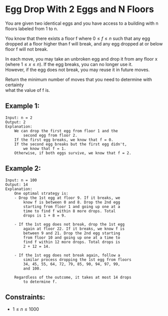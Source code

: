 # Egg Drop With 2 Eggs and N Floors

You are given two identical eggs and you have access to a building with n  
floors labeled from 1 to n.

You know that there exists a floor f where $0 \le f \le n$ such that any egg  
dropped at a floor higher than f will break, and any egg dropped at or below  
floor f will not break.

In each move, you may take an unbroken egg and drop it from any floor x  
(where $1 \le x \le n$). If the egg breaks, you can no longer use it.  
However, if the egg does not break, you may reuse it in future moves.

Return the minimum number of moves that you need to determine with certainty  
what the value of f is.

 

## Example 1:

    Input: n = 2
    Output: 2
    Explanation: 
        We can drop the first egg from floor 1 and the  
            second egg from floor 2.
        If the first egg breaks, we know that f = 0.
        If the second egg breaks but the first egg didn't, 
            we know that f = 1.
        Otherwise, if both eggs survive, we know that f = 2.

## Example 2:

    Input: n = 100
    Output: 14
    Explanation: 
        One optimal strategy is:
        - Drop the 1st egg at floor 9. If it breaks, we  
            know f is between 0 and 8. Drop the 2nd egg  
            starting from floor 1 and going up one at a  
            time to find f within 8 more drops. Total  
            drops is 1 + 8 = 9.

        - If the 1st egg does not break, drop the 1st egg  
            again at floor 22. If it breaks, we know f is  
            between 9 and 21. Drop the 2nd egg starting  
            from floor 10 and going up one at a time to  
            find f within 12 more drops. Total drops is 
            2 + 12 = 14.

        - If the 1st egg does not break again, follow a  
            similar process dropping the 1st egg from floors 
            34, 45, 55, 64, 72, 79, 85, 90, 94, 97, 99, 
            and 100.

        Regardless of the outcome, it takes at most 14 drops 
            to determine f.

 

## Constraints:

* $1 \le n \le 1000$

